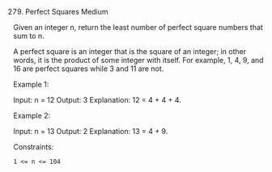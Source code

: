 <!-- ┏━┓╻  ╻     ┏━┓┏┓ ┏━┓╻ ╻╺┳╸   ┏━┓┏━╸┏━┓┏━╸┏━╸┏━╸╺┳╸┏━┓┏━┓╻ ╻┏━┓┏━┓┏━╸┏━┓ -->
<!-- ┣━┫┃  ┃     ┣━┫┣┻┓┃ ┃┃ ┃ ┃    ┣━┛┣╸ ┣┳┛┣╸ ┣╸ ┃   ┃ ┗━┓┃┓┃┃ ┃┣━┫┣┳┛┣╸ ┗━┓ -->
<!-- ╹ ╹┗━╸┗━╸   ╹ ╹┗━┛┗━┛┗━┛ ╹    ╹  ┗━╸╹┗╸╹  ┗━╸┗━╸ ╹ ┗━┛┗┻┛┗━┛╹ ╹╹┗╸┗━╸┗━┛ -->

279. Perfect Squares
     Medium

Given an integer n, return the least number of perfect square numbers that sum to n.

A perfect square is an integer that is the square of an integer; in other words, it is the product of some integer with itself. For example, 1, 4, 9, and 16 are perfect squares while 3 and 11 are not.

Example 1:

Input: n = 12
Output: 3
Explanation: 12 = 4 + 4 + 4.

Example 2:

Input: n = 13
Output: 2
Explanation: 13 = 4 + 9.

Constraints:

    1 <= n <= 104
